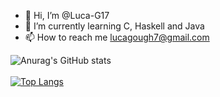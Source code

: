 - 👋 Hi, I’m @Luca-G17
- 🌱 I’m currently learning C, Haskell and Java
- 📫 How to reach me lucagough7@gmail.com

![Anurag's GitHub stats](https://github-readme-stats.vercel.app/api?username=Luca-G17&show_icons=true)\
\
[![Top Langs](https://github-readme-stats.vercel.app/api/top-langs/?username=Luca-G17&layout=compact&exclude_repo=Luca-G17,Luca-G17.github.io,seihou-catalogue,cloud-docs,audio-visualiser)](https://github.com/anuraghazra/github-readme-stats)

